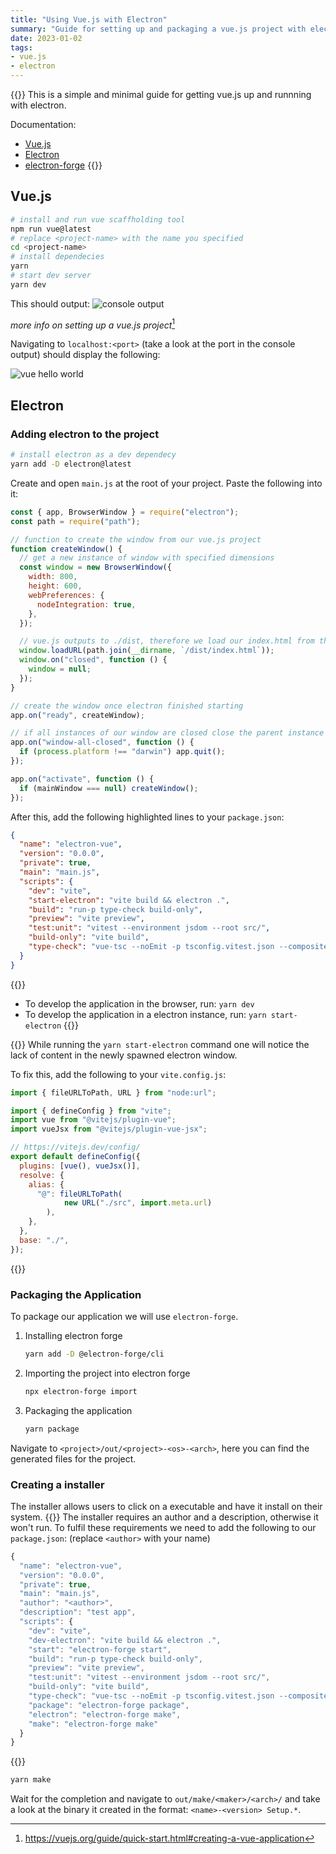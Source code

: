 ```yaml
---
title: "Using Vue.js with Electron"
summary: "Guide for setting up and packaging a vue.js project with electron and vite"
date: 2023-01-02
tags:
- vue.js
- electron
---
```


{{<callout type="Abstract">}}
This is a simple and minimal guide for getting vue.js up and runnning with electron.

Documentation:

- [Vue.js](https://vuejs.org/guide/introduction.html)
- [Electron](https://www.electronjs.org/)
- [electron-forge](https://www.electronforge.io/)
  {{</callout>}}

## Vue.js

```bash
# install and run vue scaffholding tool
npm run vue@latest
# replace <project-name> with the name you specified
cd <project-name>
# install dependecies
yarn
# start dev server
yarn dev
```

This should output:
![console output](/vue-electron/vite.png)

_more info on setting up a vue.js project_[^1]

Navigating to `localhost:<port>` (take a look at the port in the console output) should display the following:

![vue hello world](/vue-electron/vue-hello-world.png)

## Electron

### Adding electron to the project

```bash
# install electron as a dev dependecy
yarn add -D electron@latest
```

Create and open `main.js` at the root of your project. Paste the following into it:

```javascript
const { app, BrowserWindow } = require("electron");
const path = require("path");

// function to create the window from our vue.js project
function createWindow() {
  // get a new instance of window with specified dimensions
  const window = new BrowserWindow({
    width: 800,
    height: 600,
    webPreferences: {
      nodeIntegration: true,
    },
  });

  // vue.js outputs to ./dist, therefore we load our index.html from there
  window.loadURL(path.join(__dirname, `/dist/index.html`));
  window.on("closed", function () {
    window = null;
  });
}

// create the window once electron finished starting
app.on("ready", createWindow);

// if all instances of our window are closed close the parent instance
app.on("window-all-closed", function () {
  if (process.platform !== "darwin") app.quit();
});

app.on("activate", function () {
  if (mainWindow === null) createWindow();
});
```

After this, add the following highlighted lines to your `package.json`: 
```json {hl_lines=[5, 10]}
{
  "name": "electron-vue",
  "version": "0.0.0",
  "private": true,
  "main": "main.js",
  "scripts": {
    "dev": "vite",
    "start-electron": "vite build && electron .",
    "build": "run-p type-check build-only",
    "preview": "vite preview",
    "test:unit": "vitest --environment jsdom --root src/",
    "build-only": "vite build",
    "type-check": "vue-tsc --noEmit -p tsconfig.vitest.json --composite false"
  }
}
```

{{<callout type="Tip">}}

- To develop the application in the browser, run: `yarn dev`
- To develop the application in a electron instance, run: `yarn start-electron`
  {{</callout>}}

{{<callout type="Warning">}}
While running the `yarn start-electron` command one will notice the lack of content in the newly spawned electron window.

To fix this, add the following to your `vite.config.js`:

```javascript {hl_lines=[17]}
import { fileURLToPath, URL } from "node:url";

import { defineConfig } from "vite";
import vue from "@vitejs/plugin-vue";
import vueJsx from "@vitejs/plugin-vue-jsx";

// https://vitejs.dev/config/
export default defineConfig({
  plugins: [vue(), vueJsx()],
  resolve: {
    alias: {
      "@": fileURLToPath(
            new URL("./src", import.meta.url)
        ),
    },
  },
  base: "./",
});
```
{{</callout>}}

### Packaging the Application

To package our application we will use `electron-forge`. 

1. Installing electron forge
    ```bash
    yarn add -D @electron-forge/cli
    ```
2. Importing the project into electron forge
    ```bash
    npx electron-forge import
    ```
3. Packaging the application
    ```bash
    yarn package
    ```

Navigate to `<project>/out/<project>-<os>-<arch>`, here you can find the generated files for the project.

### Creating a installer
The installer allows users to click on a executable and have it install on their system.
{{<callout type="Tip">}}
The installer requires an author and a description, otherwise it won't run. To fulfil these requirements we need to add the following to our `package.json`: (replace `<author>` with your name)


```javascript {hl_lines=[6,7]}
{
  "name": "electron-vue",
  "version": "0.0.0",
  "private": true,
  "main": "main.js",
  "author": "<author>",
  "description": "test app",
  "scripts": {
    "dev": "vite",
    "dev-electron": "vite build && electron .",
    "start": "electron-forge start",
    "build": "run-p type-check build-only",
    "preview": "vite preview",
    "test:unit": "vitest --environment jsdom --root src/",
    "build-only": "vite build",
    "type-check": "vue-tsc --noEmit -p tsconfig.vitest.json --composite false",
    "package": "electron-forge package",
    "electron": "electron-forge make",
    "make": "electron-forge make"
  }
}
```
{{</callout>}}

```bash
yarn make
```

Wait for the completion and navigate to `out/make/<maker>/<arch>/` and take a look at the binary it created in the format: `<name>-<version> Setup.*`.

[^1]: https://vuejs.org/guide/quick-start.html#creating-a-vue-application

